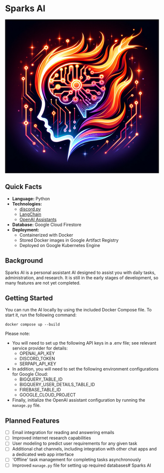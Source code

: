 # Sparks AI

![](./images/DALL-E-Sparks-AI-version-3.png)

## Quick Facts
- **Language:** Python
- **Technologies:**
    - [discord.py](https://github.com/Rapptz/discord.py)
    - [LangChain](https://www.langchain.com/)
    - [OpenAI Assistants](https://platform.openai.com/docs/overview)
- **Database:** Google Cloud Firestore
- **Deployment:** 
    - Containerized with Docker
    - Stored Docker images in Google Artifact Registry
    - Deployed on Google Kubernetes Engine

## Background
Sparks AI is a personal assistant AI designed to assist you with daily tasks, administration, and research. It is still in the early stages of development, so many features are not yet completed. 

## Getting Started

You can run the AI locally by using the included Docker Compose file. To start it, run the following command:
```
docker compose up --build
```

Please note:
- You will need to set up the following API keys in a .env file; see relevant service provider for details:
    - OPENAI_API_KEY
    - DISCORD_TOKEN
    - SERPAPI_API_KEY
- In addition, you will need to set the following environment configurations for Google Cloud:
    - BIGQUERY_TABLE_ID
    - BIGQUERY_USER_DETAILS_TABLE_ID
    - FIREBASE_TABLE_ID
    - GOOGLE_CLOUD_PROJECT
- Finally, initialize the OpenAI assistant configuration by running the `manage.py` file.

## Planned Features

- [ ] Email integration for reading and answering emails
- [ ] Improved internet research capabilities
- [ ] User modeling to predict user requirements for any given task
- [ ] Additional chat channels, including integration with other chat apps and a dedicated web app interface
- [ ] 'Offline' task management for completing tasks asynchronously
- [ ] Improved `manage.py` file for setting up required databases# Sparks AI
